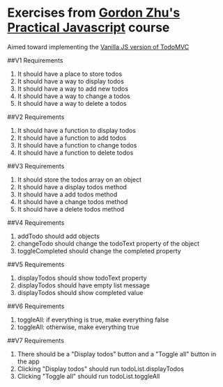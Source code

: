 # Exercises from [Gordon Zhu's Practical Javascript](https://watchandcode.com/courses/practical-javascript/lectures/975960) course

Aimed toward implementing the [Vanilla JS version of TodoMVC](http://todomvc.com/examples/vanillajs/#/active)

##V1 Requirements

1. It should have a place to store todos
2. It should have a way to display todos
3. It should have a way to add new todos
4. It should have a way to change a todos
5. It should have a way to delete a todos

##V2 Requirements

1. It should have a function to display todos
2. It should have a function to add todos
3. It should have a function to change todos
4. It should have a function to delete todos

##V3 Requirements

1. It should store the todos array on an object
1. It should have a display todos method
2. It should have a add todos method
3. It should have a change todos method
4. It should have a delete todos method

##V4 Requirements

1. addTodo should add objects
2. changeTodo should change the todoText property of the object
3. toggleCompleted should change the completed property

##V5 Requirements

1. displayTodos should show todoText property
2. displayTodos should have empty list message
3. displayTodos should show completed value

##V6 Requirements

1. toggleAll: if everything is true, make everything false
2. toggleAll: otherwise, make everything true

##V7 Requirements

1. There should be a "Display todos" button and a "Toggle all" button in the app
2. Clicking "Display todos" should run todoList.displayTodos
3. Clicking "Toggle all" should run todoList.toggleAll

